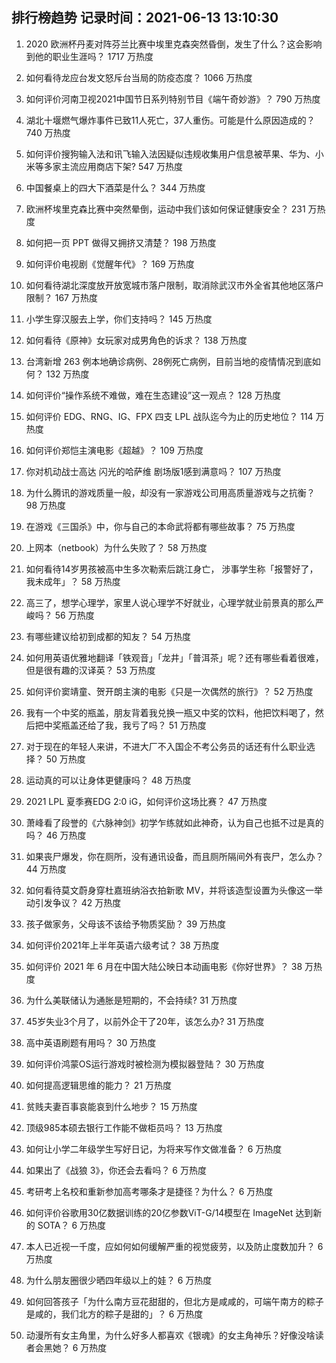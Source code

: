 
## 排行榜趋势 记录时间：2021-06-13 13:10:30
  
  1. 2020 欧洲杯丹麦对阵芬兰比赛中埃里克森突然昏倒，发生了什么？这会影响到他的职业生涯吗？ 1717 万热度
    
  2. 如何看待龙应台发文怒斥台当局的防疫态度？ 1066 万热度
    
  3. 如何评价河南卫视2021中国节日系列特别节目《端午奇妙游》？ 790 万热度
    
  4. 湖北十堰燃气爆炸事件已致11人死亡，37人重伤。可能是什么原因造成的？ 740 万热度
    
  5. 如何评价搜狗输入法和讯飞输入法因疑似违规收集用户信息被苹果、华为、小米等多家主流应用商店下架? 547 万热度
    
  6. 中国餐桌上的四大下酒菜是什么？ 344 万热度
    
  7. 欧洲杯埃里克森比赛中突然晕倒，运动中我们该如何保证健康安全？ 231 万热度
    
  8. 如何把一页 PPT 做得又拥挤又清楚？ 198 万热度
    
  9. 如何评价电视剧《觉醒年代》？ 169 万热度
    
  10. 如何看待湖北深度放开放宽城市落户限制，取消除武汉市外全省其他地区落户限制？ 167 万热度
    
  11. 小学生穿汉服去上学，你们支持吗？ 145 万热度
    
  12. 如何看待《原神》女玩家对成男角色的诉求？ 138 万热度
    
  13. 台湾新增 263 例本地确诊病例、28例死亡病例，目前当地的疫情情况到底如何？ 132 万热度
    
  14. 如何评价“操作系统不难做，难在生态建设”这一观点？ 128 万热度
    
  15. 如何评价 EDG、RNG、IG、FPX 四支 LPL 战队迄今为止的历史地位？ 114 万热度
    
  16. 如何评价郑恺主演电影《超越》？ 109 万热度
    
  17. 你对机动战士高达 闪光的哈萨维 剧场版1感到满意吗？ 107 万热度
    
  18. 为什么腾讯的游戏质量一般，却没有一家游戏公司用高质量游戏与之抗衡？ 98 万热度
    
  19. 在游戏《三国杀》中，你与自己的本命武将都有哪些故事？ 75 万热度
    
  20. 上网本（netbook）为什么失败了？ 58 万热度
    
  21. 如何看待14岁男孩被高中生多次勒索后跳江身亡， 涉事学生称「报警好了，我未成年」？ 58 万热度
    
  22. 高三了，想学心理学，家里人说心理学不好就业，心理学就业前景真的那么严峻吗？ 56 万热度
    
  23. 有哪些建议给初到成都的知友？ 54 万热度
    
  24. 如何用英语优雅地翻译「铁观音」「龙井」「普洱茶」呢？还有哪些看着很难，但是很有趣的汉译英？ 53 万热度
    
  25. 如何评价窦靖童、贺开朗主演的电影《只是一次偶然的旅行》？ 52 万热度
    
  26. 我有一个中奖的瓶盖，朋友背着我兑换一瓶又中奖的饮料，他把饮料喝了，然后把中奖瓶盖还给了我，我亏了吗？ 51 万热度
    
  27. 对于现在的年轻人来讲，不进大厂不入国企不考公务员的话还有什么职业选择？ 50 万热度
    
  28. 运动真的可以让身体更健康吗？ 48 万热度
    
  29. 2021 LPL 夏季赛EDG 2:0 iG，如何评价这场比赛？ 47 万热度
    
  30. 萧峰看了段誉的《六脉神剑》初学乍练就如此神奇，认为自己也抵不过是真的吗？ 46 万热度
    
  31. 如果丧尸爆发，你在厕所，没有通讯设备，而且厕所隔间外有丧尸，怎么办？ 44 万热度
    
  32. 如何看待莫文蔚身穿杜嘉班纳浴衣拍新歌 MV，并将该造型设置为头像这一举动引发争议？ 42 万热度
    
  33. 孩子做家务，父母该不该给予物质奖励？ 39 万热度
    
  34. 如何评价2021年上半年英语六级考试？ 38 万热度
    
  35. 如何评价 2021 年 6 月在中国大陆公映日本动画电影《你好世界》？ 38 万热度
    
  36. 为什么美联储认为通胀是短期的，不会持续? 31 万热度
    
  37. 45岁失业3个月了，以前外企干了20年，该怎么办? 31 万热度
    
  38. 高中英语刷题有用吗？ 30 万热度
    
  39. 如何评价鸿蒙OS运行游戏时被检测为模拟器登陆？ 30 万热度
    
  40. 如何提高逻辑思维的能力？ 21 万热度
    
  41. 贫贱夫妻百事哀能哀到什么地步？ 15 万热度
    
  42. 顶级985本硕去银行工作能不做柜员吗？ 13 万热度
    
  43. 如何让小学二年级学生写好日记，为将来写作文做准备？ 6 万热度
    
  44. 如果出了《战狼 3》，你还会去看吗？ 6 万热度
    
  45. 考研考上名校和重新参加高考哪条才是捷径？为什么？ 6 万热度
    
  46. 如何评价谷歌用30亿数据训练的20亿参数ViT-G/14模型在 ImageNet 达到新的 SOTA？ 6 万热度
    
  47. 本人已近视一千度，应如何如何缓解严重的视觉疲劳，以及防止度数加升？ 6 万热度
    
  48. 为什么朋友圈很少晒四年级以上的娃？ 6 万热度
    
  49. 如何回答孩子「为什么南方豆花甜甜的，但北方是咸咸的，可端午南方的粽子是咸的，我们北方的粽子是甜的」？ 6 万热度
    
  50. 动漫所有女主角里，为什么好多人都喜欢《银魂》的女主角神乐？好像没啥读者会黑她？ 6 万热度
    